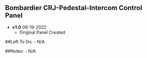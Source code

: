 ## Bombardier CRJ-Pedestal-Intercom Control Panel
- **v1.0** 09-19-2022
    - Original Panel Created


##Left To Do:
    - N/A
	
##Notes:
    - N/A